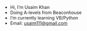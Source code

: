- Hi, I’m Usaim Khan
- Doing A-levels from Beaconhouse
- I’m currently learning VB/Python
- Email: usaim111@gmail.com

<!---
Usaim-Khan/Usaim-Khan is a ✨ special ✨ repository because its `README.md` (this file) appears on your GitHub profile.
You can click the Preview link to take a look at your changes.
--->
